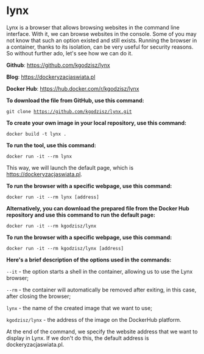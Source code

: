 # lynx

Lynx is a browser that allows browsing websites in the command line interface. With it, we can browse websites in the console. Some of you may not know that such an option existed and still exists. Running the browser in a container, thanks to its isolation, can be very useful for security reasons. So without further ado, let's see how we can do it.

<strong>Github</strong>: https://github.com/kgodzisz/lynx

<strong>Blog</strong>: https://dockeryzacjaswiata.pl

<strong>Docker Hub</strong>: https://hub.docker.com/r/kgodzisz/lynx

<strong>To download the file from GitHub, use this command:</strong>

<code>git clone https://github.com/kgodzisz/lynx.git</code>

<strong>To create your own image in your local repository, use this command:</strong>

<code>docker build -t lynx .</code>

<strong>To run the tool, use this command:</strong>

<code>docker run -it --rm lynx</code>

This way, we will launch the default page, which is https://dockeryzacjaswiata.pl.

<strong>To run the browser with a specific webpage, use this command:</strong>

<code>docker run -it --rm lynx [address]</code>

<strong>Alternatively, you can download the prepared file from the Docker Hub repository and use this command to run the default page:</strong>

<code>docker run -it --rm kgodzisz/lynx</code>

<strong>To run the browser with a specific webpage, use this command:</strong>

<code>docker run -it --rm kgodzisz/lynx [address]</code>

<strong>Here's a brief description of the options used in the commands:</strong>

<code>--it</code> - the option starts a shell in the container, allowing us to use the Lynx browser;

<code>--rm</code> - the container will automatically be removed after exiting, in this case, after closing the browser;

<code>lynx</code> - the name of the created image that we want to use;

<code>kgodzisz/lynx</code> - the address of the image on the DockerHub platform.

At the end of the command, we specify the website address that we want to display in Lynx. If we don't do this, the default address is dockeryzacjaswiata.pl.
